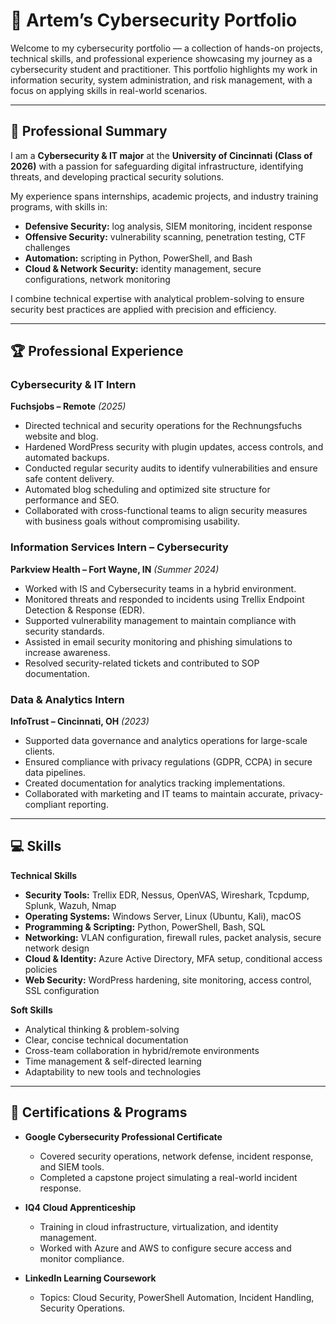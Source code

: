 # 🔐 Artem’s Cybersecurity Portfolio

Welcome to my cybersecurity portfolio — a collection of hands-on projects, technical skills, and professional experience showcasing my journey as a cybersecurity student and practitioner. This portfolio highlights my work in information security, system administration, and risk management, with a focus on applying skills in real-world scenarios.

---

## 📜 Professional Summary

I am a **Cybersecurity & IT major** at the **University of Cincinnati (Class of 2026)** with a passion for safeguarding digital infrastructure, identifying threats, and developing practical security solutions.

My experience spans internships, academic projects, and industry training programs, with skills in:

- **Defensive Security:** log analysis, SIEM monitoring, incident response  
- **Offensive Security:** vulnerability scanning, penetration testing, CTF challenges  
- **Automation:** scripting in Python, PowerShell, and Bash  
- **Cloud & Network Security:** identity management, secure configurations, network monitoring  

I combine technical expertise with analytical problem-solving to ensure security best practices are applied with precision and efficiency.

---

## 🏆 Professional Experience

### **Cybersecurity & IT Intern**  
**Fuchsjobs – Remote** *(2025)*  
- Directed technical and security operations for the Rechnungsfuchs website and blog.  
- Hardened WordPress security with plugin updates, access controls, and automated backups.  
- Conducted regular security audits to identify vulnerabilities and ensure safe content delivery.  
- Automated blog scheduling and optimized site structure for performance and SEO.  
- Collaborated with cross-functional teams to align security measures with business goals without compromising usability.  

### **Information Services Intern – Cybersecurity**  
**Parkview Health – Fort Wayne, IN** *(Summer 2024)*  
- Worked with IS and Cybersecurity teams in a hybrid environment.  
- Monitored threats and responded to incidents using Trellix Endpoint Detection & Response (EDR).  
- Supported vulnerability management to maintain compliance with security standards.  
- Assisted in email security monitoring and phishing simulations to increase awareness.  
- Resolved security-related tickets and contributed to SOP documentation.  

### **Data & Analytics Intern**  
**InfoTrust – Cincinnati, OH** *(2023)*  
- Supported data governance and analytics operations for large-scale clients.  
- Ensured compliance with privacy regulations (GDPR, CCPA) in secure data pipelines.  
- Created documentation for analytics tracking implementations.  
- Collaborated with marketing and IT teams to maintain accurate, privacy-compliant reporting.  

---

## 💻 Skills

**Technical Skills**  
- **Security Tools:** Trellix EDR, Nessus, OpenVAS, Wireshark, Tcpdump, Splunk, Wazuh, Nmap  
- **Operating Systems:** Windows Server, Linux (Ubuntu, Kali), macOS  
- **Programming & Scripting:** Python, PowerShell, Bash, SQL  
- **Networking:** VLAN configuration, firewall rules, packet analysis, secure network design  
- **Cloud & Identity:** Azure Active Directory, MFA setup, conditional access policies  
- **Web Security:** WordPress hardening, site monitoring, access control, SSL configuration  

**Soft Skills**  
- Analytical thinking & problem-solving  
- Clear, concise technical documentation  
- Cross-team collaboration in hybrid/remote environments  
- Time management & self-directed learning  
- Adaptability to new tools and technologies  

---

## 📜 Certifications & Programs

- **Google Cybersecurity Professional Certificate**  
  - Covered security operations, network defense, incident response, and SIEM tools.  
  - Completed a capstone project simulating a real-world incident response.  

- **IQ4 Cloud Apprenticeship**  
  - Training in cloud infrastructure, virtualization, and identity management.  
  - Worked with Azure and AWS to configure secure access and monitor compliance.  

- **LinkedIn Learning Coursework**  
  - Topics: Cloud Security, PowerShell Automation, Incident Handling, Security Operations.  
